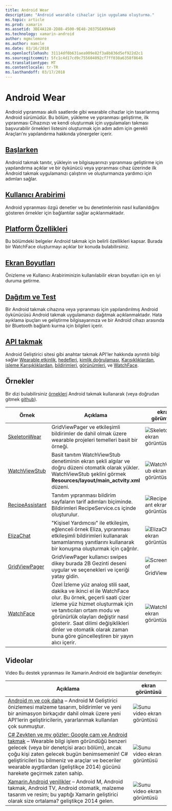 ```yaml
---
title: Android Wear
description: "Android wearable cihazlar için uygulama oluşturma."
ms.topic: article
ms.prod: xamarin
ms.assetid: 3BE4A128-2D88-4500-9E48-20375EA99A49
ms.technology: xamarin-android
author: mgmclemore
ms.author: mamcle
ms.date: 03/16/2018
ms.openlocfilehash: 31114df0b631aea909e82f3a8b836d5ef922d2c1
ms.sourcegitcommit: 5fc1c4d17cd9c755604092cf7ff038a6358f8646
ms.translationtype: MT
ms.contentlocale: tr-TR
ms.lasthandoff: 03/17/2018
---
```

# <a name="android-wear"></a>Android Wear

Android yıpranması akıllı saatlerde gibi wearable cihazlar için tasarlanmış Android sürümüdür. Bu bölüm, yükleme ve yıpranması geliştirme, ilk yıpranması Cihazınızı ve kendi oluşturmak için uygulamaları takması başvurabilir örnekleri listesini oluşturmak için adım adım için gerekli Araçları'nı yapılandırma hakkında yönergeler içerir.

##  <a name="getting-startedandroidwearget-startedindexmd"></a>[Başlarken](~/android/wear/get-started/index.md)

Android takmak tanıtır, yükleyin ve bilgisayarınızı yıpranması geliştirme için yapılandırma açıklar ve bir öykünücü veya yıpranması cihaz üzerinde ilk Android takmak uygulamanızı çalıştırın ve oluşturmanıza yardımcı için adımları sağlar.

##  <a name="user-interfaceandroidwearuser-interfaceindexmd"></a>[Kullanıcı Arabirimi](~/android/wear/user-interface/index.md)

Android yıpranması özgü denetler ve bu denetimlerinin nasıl kullanıldığını gösteren örnekler için bağlantılar sağlar açıklanmaktadır.

##  <a name="platform-featuresandroidwearplatformindexmd"></a>[Platform Özellikleri](~/android/wear/platform/index.md)

Bu bölümdeki belgeler Android takmak için belirli özellikleri kapsar. Burada bir WatchFace oluşturmayı açıklar bir konuda bulabilirsiniz.

##  <a name="screen-sizesandroidwearscreen-sizesmd"></a>[Ekran Boyutları](~/android/wear/screen-sizes.md)

Önizleme ve Kullanıcı Arabiriminizin kullanılabilir ekran boyutları için en iyi duruma getirme.

##  <a name="deployment--testingandroidweardeploy-testindexmd"></a>[Dağıtım ve Test](~/android/wear/deploy-test/index.md)

Bir Android takmak cihazına veya yıpranması için yapılandırılmış Android öykünücüsü Android takmak uygulamanızı dağıtmak açıklanmaktadır. Hata ayıklama ipuçları ve geliştirme bilgisayarınıza ve bir Android cihazı arasında bir Bluetooth bağlantı kurma için bilgileri içerir.

##  <a name="wear-apishttpsdeveloperandroidcomreferenceandroidsupportwearable"></a>[API takmak](https://developer.android.com/reference/android/support/wearable)

Android Geliştirici sitesi gibi anahtar takmak API'ler hakkında ayrıntılı bilgi sağlar [Wearable etkinlik](https://developer.android.com/reference/android/support/wearable/activity/package-summary.html), [hedefleri](https://developer.android.com/reference/com/google/android/wearable/intent/package-summary.html), [kimlik doğrulaması](https://developer.android.com/reference/android/support/wearable/authentication/package-summary.html), [ Karışıklıklardan](https://developer.android.com/reference/android/support/wearable/complications/package-summary.html), [işleme Karışıklıklardan](https://developer.android.com/reference/android/support/wearable/complications/rendering/package-summary.html), [bildirimleri](https://developer.android.com/reference/android/support/wearable/notifications/package-summary.html), [görünümleri](https://developer.android.com/reference/android/support/wearable/view/package-summary.html), ve [WatchFace](https://developer.android.com/reference/android/support/wearable/watchface/package-summary.html).



## <a name="samples"></a>Örnekler

Bir dizi bulabilirsiniz [örnekleri](https://developer.xamarin.com/samples/android/Android%20Wear/) Android takmak kullanarak (veya doğrudan gitmek [github](https://github.com/xamarin/monodroid-samples/tree/master/wear)). 

|Örnek|Açıklama|ekran görüntüsü|
|--- |--- |--- |
|[SkeletonWear](https://developer.xamarin.com/samples/SkeletonWear/)|GridViewPager ve etkileşimli bildirimler de dahil olmak üzere wearable projeleri temelleri basit bir örneği.|![Skeletonwear ekran görüntüsü](images/skeleton.png)|
|[WatchViewStub](https://developer.xamarin.com/samples/WatchViewStub/)|Basit tanıtım WatchViewStub denetiminin ekran şekli algılar ve doğru düzeni otomatik olarak yükler.  WatchViewStub şeklini görmek **Resources/layout/main_actvity.xml** düzeni.|![WatchViewStub ekran görüntüsü](images/watchview.png)|
|[RecipeAssistant](https://developer.xamarin.com/samples/RecipeAssistant/)|Tanıtım yıpranması bildirim sayfaların tarif adımları biçiminde. Bildirimleri RecipeService.cs içinde oluşturulur.|![RecipeAssistant ekran görüntüsü](images/recipeassist.png)|
|[ElizaChat](https://developer.xamarin.com/samples/ElizaChat/)|"Kişisel Yardımcısı" ile etkileşim, eğlenceli örnek Eliza, yıpranması etkileşimli bildirimleri kullanarak tamamlanmış yanıtlarını kullanarak bir konuşma oluşturmak için çağrılır.|![ElizaChat ekran görüntüsü](images/eliza.png)|
|[GridViewPager](https://developer.xamarin.com/samples/GridViewPager/)|GridViewPager kullanıcı swipes dikey burada 2B Gezinti deseni uygular ve seçenekleri ve içeriği yatay gidin.|![Screenshot of GridViewPager](images/gridviewpager.png)|
|[WatchFace](https://developer.xamarin.com/samples/monodroid/wear/WatchFace)|Özel İzleme yüz analog stili saat, dakika ve ikinci el ile WatchFace olur. Bu örnek, geçerli saati çizer izleme yüz hizmet oluşturmak için ve tanıtıcıları ortam modu ve görünürlük olayları değiştir nasıl gösterir. Saat dilimi değişiklikleri dinler ve otomatik olarak zaman buna göre güncelleştiren bir yayın alıcı içerir.|![WatchFace ekran görüntüsü](images/gridviewpager.png)|


##  <a name="videos"></a>Videolar

Video Bu destek yıpranması ile Xamarin.Android ele bağlantılar denetleyin:

|Açıklama|ekran görüntüsü|
|--- |--- |
|[Android m ve çok daha](http://blog.xamarin.com/webinar-recording-android-l-and-so-much-more/) &ndash; Android M Geliştirici önizlemesi malzeme tasarım, bildirimler ve yeni bir animasyon birkaçıdır dahil olmak üzere yeni API'lerin geliştiricilerin, yararlanmak kullanılan çok sunmuştur.|![Sunu video ekran görüntüsü](images/video-android-l.png)|
|[C# Zevkten ve my gözler: Google cam ve Android takmak](https://www.youtube.com/watch?v=80H8tXByZQc) &ndash; Wearable bilgi işlem göründüğü benzeri gelecek (veya bir denetçisi aracı bölüm), ancak çoğu kişi zaten gelecek bugün benimsemenin! C# geliştiricileri bu bilmeniz ve araçlar ve beceriler wearable aygıtlardan (geliştikçe 2014) gücünü harekete geçirmek zaten sahip.|![Sunu video ekran görüntüsü](images/video-eyes-ears.png)|
|[Xamarin.Android yenilikler](https://www.youtube.com/watch?v=Gpqc2XZIQfU) &ndash; Android M, Android takmak, Android TV, Android otomatik, malzeme tasarım ve resim; bu yaptığı Xamarin geliştirici olarak size ortalama? geliştikçe 2014 gelen.|![Sunu video ekran görüntüsü](Images/video-whats-new.png)|


<!--

March 18
http://blog.xamarin.com/android-wear/

August 14
http://blog.xamarin.com/android-l-developer-preview-android-wear-support/

August 27
http://blog.xamarin.com/tips-for-your-first-android-wear-app/

Watch Face
https://github.com/Redth/Xamarin.Wear.WatchFace
-->
